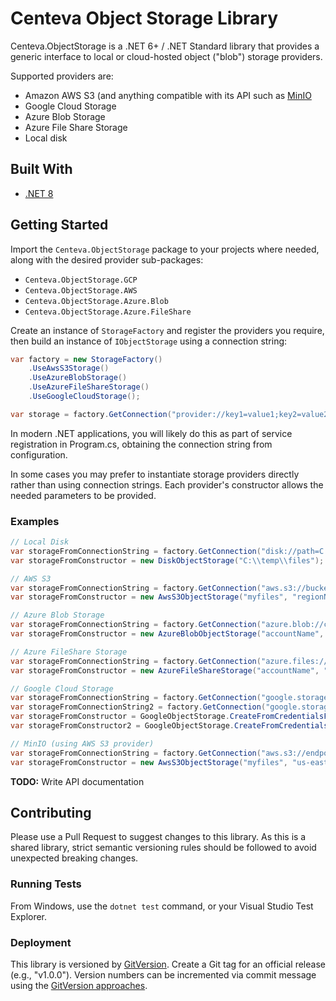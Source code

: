 ﻿# Centeva Object Storage Library

Centeva.ObjectStorage is a .NET 6+ / .NET Standard library that provides a
generic interface to local or cloud-hosted object ("blob") storage providers.

Supported providers are:

* Amazon AWS S3 (and anything compatible with its API such as
  [MinIO](https://min.io/)
* Google Cloud Storage
* Azure Blob Storage
* Azure File Share Storage
* Local disk

## Built With

* [.NET 8](https://dot.net)

## Getting Started

Import the `Centeva.ObjectStorage` package to your projects where needed, along
with the desired provider sub-packages:

* `Centeva.ObjectStorage.GCP`
* `Centeva.ObjectStorage.AWS`
* `Centeva.ObjectStorage.Azure.Blob`
* `Centeva.ObjectStorage.Azure.FileShare`

Create an instance of `StorageFactory` and register the providers you require,
then build an instance of `IObjectStorage` using a connection string:

```csharp
var factory = new StorageFactory()
    .UseAwsS3Storage()
    .UseAzureBlobStorage()
    .UseAzureFileShareStorage()
    .UseGoogleCloudStorage();

var storage = factory.GetConnection("provider://key1=value1;key2=value2");
```

In modern .NET applications, you will likely do this as part of service
registration in Program.cs, obtaining the connection string from configuration.

In some cases you may prefer to instantiate storage providers directly rather
than using connection strings.  Each provider's constructor allows the needed
parameters to be provided.

### Examples

```csharp
// Local Disk
var storageFromConnectionString = factory.GetConnection("disk://path=C:\\temp\\files");
var storageFromConstructor = new DiskObjectStorage("C:\\temp\\files");

// AWS S3
var storageFromConnectionString = factory.GetConnection("aws.s3://bucket=myfiles;accessKey=mykey;secretKey=secret");
var storageFromConstructor = new AwsS3ObjectStorage("myfiles", "regionName", "endpointUrl", "accessKey", "secret");

// Azure Blob Storage
var storageFromConnectionString = factory.GetConnection("azure.blob://container=myfiles;accountName=myaccount;accountKey=myAccountKey");
var storageFromConstructor = new AzureBlobObjectStorage("accountName", "accountKey", "containerName");

// Azure FileShare Storage
var storageFromConnectionString = factory.GetConnection("azure.files://share=myfiles;accountName=myaccount;accountKey=myAccountKey");
var storageFromConstructor = new AzureFileShareStorage("accountName", "accountKey", "shareName");

// Google Cloud Storage
var storageFromConnectionString = factory.GetConnection("google.storage://bucket=myfiles;credentialsFilePath=/path/to/creds.json");
var storageFromConnectionString2 = factory.GetConnection("google.storage://bucket=myfiles;credentials=base64EncodedCredentialsJson");
var storageFromConstructor = GoogleObjectStorage.CreateFromCredentialsFile("bucketName", "/path/to/creds.json");
var storageFromConstructor2 = GoogleObjectStorage.CreateFromCredentialsJson("bucketName", "credentialsJsonString");

// MinIO (using AWS S3 provider)
var storageFromConnectionString = factory.GetConnection("aws.s3://endpoint=http://localhost:9000;region=us-east-1;bucket=myfiles;accessKey=myAccount;secretKey=myPassword");
var storageFromConstructor = new AwsS3ObjectStorage("myfiles", "us-east-1", "http://localhost:9000", "myAccount", "myPassword");
```

**TODO:** Write API documentation

## Contributing

Please use a Pull Request to suggest changes to this library.  As this is a
shared library, strict semantic versioning rules should be followed to avoid
unexpected breaking changes.

### Running Tests

From Windows, use the `dotnet test` command, or your Visual Studio Test
Explorer.

### Deployment

This library is versioned by [GitVersion](https://gitversion.net/).  Create a
Git tag for an official release (e.g., "v1.0.0").  Version numbers can be
incremented via commit message using the [GitVersion
approaches](https://gitversion.net/docs/reference/version-increments).
